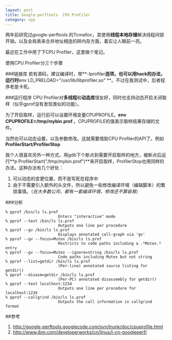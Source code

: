 ```yaml
---
layout: post
title: Google-perftools  CPU Profiler
category: cpp
---
```


两年前研究过google-perftools 的Tcmalloc，其使用**线程本地存储**解决线程间锁开销，以及全局表来合并地址相连的碎内存方面，着实让人眼前一亮。

最近在工作中用了下CPU Profiler，这里做个笔记。

使用CPU Profiler分三个步骤

###链接库
若有源码，建议编译时，带**-lprofiler**选项，也可以用hack的办法，运行时**env LD_PRELOAD="/usr/lib/libprofiler.so" <binary>**。不过在我测试中，后者程序老是卡死。

###运行程序
CPU Profiler对**多线程**和**动态库**很友好，同时也支持动态开启关闭取样（似乎gprof没有发现类似的功能）。

为了开启取样，运行前可以设置环境变量CPUPROFILE。**env CPUPROFILE=/tmp/mybin.prof  <binary>**。CPUPROFILE的值表示取样结果存储的文件。

当然也可以动态设置，以及参数修改。这就需要借助CPU Profiler的API了。例如**ProfilerStart/ProfilerStop**

我个人很喜欢另外一种方式，用gdb下个断点到需要开启取样的地方，被断点后运行**p ProfilerStart("/tmp/mybin.prof")**来开启取样，ProfilerStop也用同样的办法。这种办法有几个好处：

1. 可以动态的变更位置，而不是写死在程序中
2. 由于不需要引入额外的头文件，所以避免一些修改编译环境（编辑脚本）的繁琐事情。（*在大多数公司，都有一套编译环境，修改还不算容易*）
	
###分析

	% pprof /bin/ls ls.prof
						   Enters "interactive" mode
	% pprof --text /bin/ls ls.prof
						   Outputs one line per procedure
	% pprof --gv /bin/ls ls.prof
						   Displays annotated call-graph via 'gv'
	% pprof --gv --focus=Mutex /bin/ls ls.prof
						   Restricts to code paths including a .*Mutex.* entry
	% pprof --gv --focus=Mutex --ignore=string /bin/ls ls.prof
						   Code paths including Mutex but not string
	% pprof --list=getdir /bin/ls ls.prof
						   (Per-line) annotated source listing for getdir()
	% pprof --disasm=getdir /bin/ls ls.prof
						   (Per-PC) annotated disassembly for getdir()
	% pprof --text localhost:1234
						   Outputs one line per procedure for localhost:1234
	% pprof --callgrind /bin/ls ls.prof
						   Outputs the call information in callgrind format
	
##参考
1. <http://google-perftools.googlecode.com/svn/trunk/doc/cpuprofile.html>
1. <http://www.ibm.com/developerworks/cn/linux/l-cn-googleperf/>